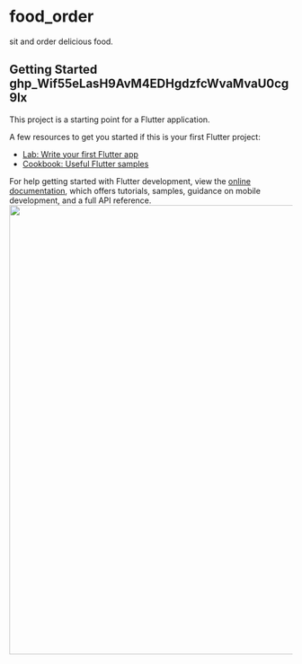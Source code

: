 # food_order

sit and order delicious food.

## Getting Started  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

This project is a starting point for a Flutter application.

A few resources to get you started if this is your first Flutter project:

- [Lab: Write your first Flutter app](https://docs.flutter.dev/get-started/codelab)
- [Cookbook: Useful Flutter samples](https://docs.flutter.dev/cookbook)

For help getting started with Flutter development, view the
[online documentation](https://docs.flutter.dev/), which offers tutorials,
samples, guidance on mobile development, and a full API reference.
<img height="800" src="https://cdn-images-1.medium.com/v2/resize:fit:1200/1*5-aoK8IBmXve5whBQM90GA.png" width="800"/>